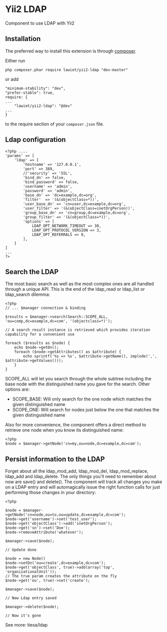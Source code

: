 Yii2 LDAP
==================
Component to use LDAP with Yii2


Installation
------------

The preferred way to install this extension is through [composer](http://getcomposer.org/download/).

Either run

```
php composer.phar require lawiet/yii2-ldap "dev-master"
```

or add

```
"minimum-stability": "dev",
"prefer-stable": true,
require: {
...
    "lawiet/yii2-ldap": "@dev"
...
}
```

to the require section of your `composer.json` file.


Ldap configuration
--------------------

    <?php ....
    'params' => [
        'ldap' => [
            'hostname' => '127.0.0.1',
            'port' => 389,
            //'security' => 'SSL',
            'bind_dn' => false,
            'bind_password' => false,
            'username' => 'admin',
            'password' => 'admin',
            'base_dn' => 'dc=example,dc=org',
            'filter'  => '(&(objectClass=*))',
            'user_base_dn' => 'cn=user,dc=example,dc=org',
            'user_filter' => '(&(objectClass=inetOrgPerson))',
            'group_base_dn' => 'cn=group,dc=example,dc=org',
            'group_filter' => '(&(objectClass=*))',
            'options' => [
                LDAP_OPT_NETWORK_TIMEOUT => 30,
                LDAP_OPT_PROTOCOL_VERSION => 3,
                LDAP_OPT_REFERRALS => 0,
            ],
        ]
    ]
    ...
    ?>
    


Search the LDAP
---------------

The most basic search as well as the most complex ones are all handled through a unique API. This is the end of the
ldap_read or ldap_list or ldap_search dilemma:

    <?php
    // ... $manager connection & binding

    $results = $manager->search(Search::SCOPE_ALL, 'ou=comp,dc=example,dc=com', '(objectclass=*)');

    // A search result instance is retrieved which provides iteration capability for a convenient use

    foreach ($results as $node) {
        echo $node->getDn();
        foreach ($node->getAttributes() as $attribute) {
            echo sprintf('%s => %s', $attribute->getName(), implode(',', $attribute->getValues()));
        }
    }

SCOPE_ALL will let you search through the whole subtree including the base node with the distinguished name
you gave for the search. Other options are:
- SCOPE_BASE: Will only search for the one node which matches the given distinguished name
- SCOPE_ONE: Will search for nodes just below the one that matches the given distinguished name

Also for more convenience, the component offers a direct method to retrieve one node when you know its
distinguished name:

    <?php
    $node = $manager->getNode('cn=my,ou=node,dc=example,dc=com');

Persist information to the LDAP
-------------------------------

Forget about all the ldap_mod_add, ldap_mod_del, ldap_mod_replace, ldap_add and ldap_delete. The only things you'll
need to remember about now are save() and delete(). The component will track all changes you make on a LDAP entry
and will automagically issue the right function calls for just performing those changes in your directory:

    <?php

    $node = $manager->getNode('cn=node,ou=to,ou=update,dc=example,dc=com');
    $node->get('username')->set('test_user');
    $node->get('objectClass')->add('inetOrgPerson');
    $node->get('sn')->set('Doe');
    $node->removeAttribute('whatever');

    $manager->save($node);

    // Update done

    $node = new Node()
    $node->setDn('ou=create',dc=example,dc=com');
    $node->get('objectClass', true)->add(array('top', 'organizationalUnit'));
    // The true param creates the attribute on the fly
    $node->get('ou', true)->set('create');

    $manager->save($node);

    // New Ldap entry saved

    $manager->delete($node);

    // Now it's gone


See more: tiesa/ldap
